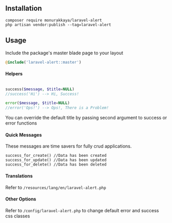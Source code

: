 ## Installation

```
composer require monurakkaya/laravel-alert
php artisan vendor:publish --tag=laravel-alert
```

## Usage
Include the package's master blade page to your layout 

```php
@include('laravel-alert::master')
``` 

#### Helpers

```php

success($message, $title=NULL)
//success('Hi') --> Hi, Success!

error($message, $title=NULL)
//error('Ops!') --> Ops!, There is a Problem!

```
You can override the default title by passing second argument to success or error functions


#### Quick Messages

These messages are time savers for fully crud applications.

```
success_for_create() //Data has been created
success_for_update() //Data has been updated
success_for_delete() //Data has been deleted
```

#### Translations
Refer to `/resources/lang/en/laravel-alert.php`

#### Other Options

Refer to `/config/laravel-alert.php` to change default error and success css classes
